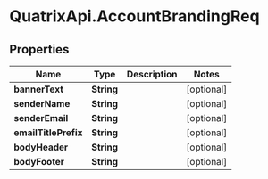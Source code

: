 # QuatrixApi.AccountBrandingReq

## Properties
Name | Type | Description | Notes
------------ | ------------- | ------------- | -------------
**bannerText** | **String** |  | [optional] 
**senderName** | **String** |  | [optional] 
**senderEmail** | **String** |  | [optional] 
**emailTitlePrefix** | **String** |  | [optional] 
**bodyHeader** | **String** |  | [optional] 
**bodyFooter** | **String** |  | [optional] 


